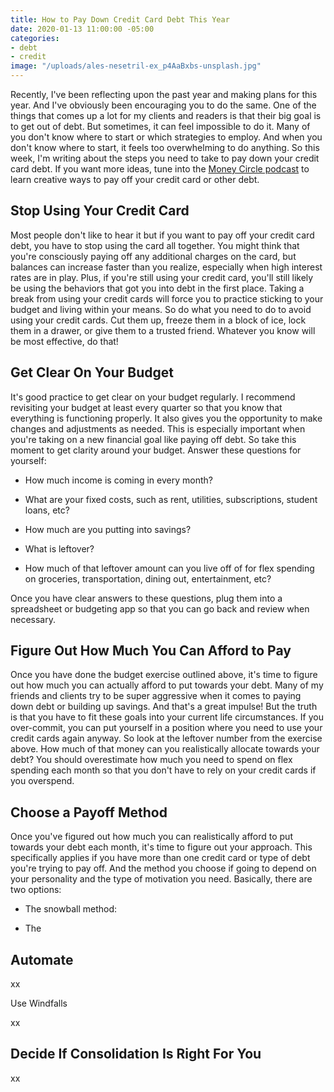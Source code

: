 ```yaml
---
title: How to Pay Down Credit Card Debt This Year
date: 2020-01-13 11:00:00 -05:00
categories:
- debt
- credit
image: "/uploads/ales-nesetril-ex_p4AaBxbs-unsplash.jpg"
---
```


Recently, I've been reflecting upon the past year and making plans for this year. And I've obviously been encouraging you to do the same. One of the things that comes up a lot for my clients and readers is that their big goal is to get out of debt. But sometimes, it can feel impossible to do it. Many of you don't know where to start or which strategies to employ. And when you don't know where to start, it feels too overwhelming to do anything. So this week, I'm writing about the steps you need to take to pay down your credit card debt. If you want more ideas, tune into the [Money Circle podcast](www.maggiegermano.com/podcast/creative-ways-to-pay-down-credit-card-debt/) to learn creative ways to pay off your credit card or other debt.

## Stop Using Your Credit Card

Most people don't like to hear it but if you want to pay off your credit card debt, you have to stop using the card all together. You might think that you're consciously paying off any additional charges on the card, but balances can increase faster than you realize, especially when high interest rates are in play. Plus, if you're still using your credit card, you'll still likely be using the behaviors that got you into debt in the first place. Taking a break from using your credit cards will force you to practice sticking to your budget and living within your means. So do what you need to do to avoid using your credit cards. Cut them up, freeze them in a block of ice, lock them in a drawer, or give them to a trusted friend. Whatever you know will be most effective, do that!

## Get Clear On Your Budget

It's good practice to get clear on your budget regularly. I recommend revisiting your budget at least every quarter so that you know that everything is functioning properly. It also gives you the opportunity to make changes and adjustments as needed. This is especially important when you're taking on a new financial goal like paying off debt. So take this moment to get clarity around your budget. Answer these questions for yourself:

* How much income is coming in every month?

* What are your fixed costs, such as rent, utilities, subscriptions, student loans, etc?

* How much are you putting into savings?

* What is leftover?

* How much of that leftover amount can you live off of for flex spending on groceries, transportation, dining out, entertainment, etc?

Once you have clear answers to these questions, plug them into a spreadsheet or budgeting app so that you can go back and review when necessary.

## Figure Out How Much You Can Afford to Pay

Once you have done the budget exercise outlined above, it's time to figure out how much you can actually afford to put towards your debt. Many of my friends and clients try to be super aggressive when it comes to paying down debt or building up savings. And that's a great impulse! But the truth is that you have to fit these goals into your current life circumstances. If you over-commit, you can put yourself in a position where you need to use your credit cards again anyway. So look at the leftover number from the exercise above. How much of that money can you realistically allocate towards your debt? You should overestimate how much you need to spend on flex spending each month so that you don't have to rely on your credit cards if you overspend. 

## Choose a Payoff Method

Once you've figured out how much you can realistically afford to put towards your debt each month, it's time to figure out your approach. This specifically applies if you have more than one credit card or type of debt you're trying to pay off. And the method you choose if going to depend on your personality and the type of motivation you need. Basically, there are two options:

* The snowball method:

* The 

## Automate

xx

Use Windfalls

xx

## Decide If Consolidation Is Right For You

xx